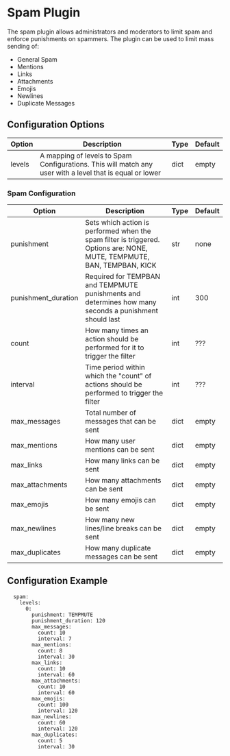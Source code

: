 # Spam Plugin

The spam plugin allows administrators and moderators to limit spam and enforce punishments on spammers. The plugin can be used to limit mass sending of:

- General Spam
- Mentions
- Links
- Attachments
- Emojis
- Newlines
- Duplicate Messages

## Configuration Options

| Option | Description | Type | Default |
|--------|-------------|------|---------|
| levels | A mapping of levels to Spam Configurations. This will match any user with a level that is equal or lower | dict | empty |

### Spam Configuration

| Option | Description | Type | Default |
|--------|-------------|------|---------|
| punishment | Sets which action is performed when the spam filter is triggered. Options are: NONE, MUTE, TEMPMUTE, BAN, TEMPBAN, KICK | str | none |
| punishment\_duration | Required for TEMPBAN and TEMPMUTE punishments and determines how many seconds a punishment should last | int | 300 |
| count | How many times an action should be performed for it to trigger the filter | int | ??? |
| interval | Time period within which the "count" of actions should be performed to trigger the filter | int | ??? |
| max\_messages | Total number of messages that can be sent | dict | empty |
| max\_mentions | How many user mentions can be sent | dict | empty |
| max\_links | How many links can be sent | dict | empty |
| max\_attachments | How many attachments can be sent | dict | empty |
| max\_emojis | How many emojis can be sent | dict | empty |
| max\_newlines | How many new lines/line breaks can be sent | dict | empty |
| max\_duplicates | How many duplicate messages can be sent | dict | empty |

## Configuration Example

```
  spam:
    levels:
      0:
        punishment: TEMPMUTE
		punishment_duration: 120
        max_messages:
          count: 10
          interval: 7
        max_mentions:
          count: 8
          interval: 30
        max_links:
          count: 10
          interval: 60
		max_attachments:
		  count: 10
		  interval: 60
        max_emojis:
          count: 100
          interval: 120
        max_newlines:
          count: 60
          interval: 120
        max_duplicates:
          count: 5
          interval: 30
```
